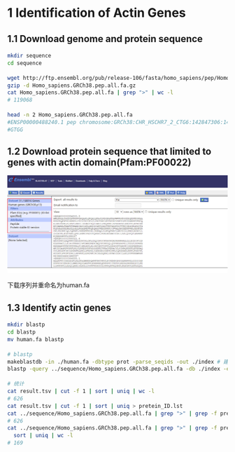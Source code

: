 # 1 Identification of Actin Genes

## 1.1 Download genome and protein sequence 
```bash
mkdir sequence
cd sequence

wget http://ftp.ensembl.org/pub/release-106/fasta/homo_sapiens/pep/Homo_sapiens.GRCh38.pep.all.fa.gz
gzip -d Homo_sapiens.GRCh38.pep.all.fa.gz
cat Homo_sapiens.GRCh38.pep.all.fa | grep ">" | wc -l
# 119068

head -n 2 Homo_sapiens.GRCh38.pep.all.fa
#ENSP00000488240.1 pep chromosome:GRCh38:CHR_HSCHR7_2_CTG6:142847306:142847317:1 gene:ENSG00000282253.1 transcript:ENST00000631435.1 gene_biotype:TR_D_gene transcript_biotype:TR_D_gene gene_symbol:TRBD1 description:T cell receptor beta diversity 1 [Source:HGNC Symbol;Acc:HGNC:12158]
#GTGG
```

## 1.2 Download protein sequence that limited to genes with actin domain(Pfam:PF00022)
![](./Fig/PF00022.png)

下载序列并重命名为human.fa
## 1.3 Identify actin genes
```bash
mkdir blastp
cd blastp
mv human.fa blastp

# blastp
makeblastdb -in ./human.fa -dbtype prot -parse_seqids -out ./index # 建立索引
blastp -query ../sequence/Homo_sapiens.GRCh38.pep.all.fa -db ./index -evalue 1e-10 -outfmt 6 -num_threads 6 -out result.tsv

# 统计
cat result.tsv | cut -f 1 | sort | uniq | wc -l
# 626
cat result.tsv | cut -f 1 | sort | uniq > pretein_ID.lst
cat ../sequence/Homo_sapiens.GRCh38.pep.all.fa | grep ">" | grep -f pretein_ID.lst | wc -l
# 626
cat ../sequence/Homo_sapiens.GRCh38.pep.all.fa | grep ">" | grep -f pretein_ID.lst | cut -d " " -f 4 | # 查询基因ID
  sort | uniq | wc -l
# 169
```


